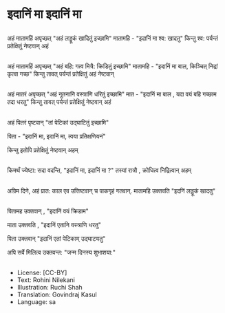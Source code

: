 # इदानिं मा इदानिं मा

##
अहं मातामहिं अपृच्छत् "अहं लड्डूकं खादितुं इच्छामि"
मातामहि - "इदानिं मा श्व: खादतु"
किन्तु श्व: पर्यन्तं प्रतेक्षितुं नेष्टवान् अहं

##
अहं मातामहिं अपृच्छत् "अहं बहि: गत्व मित्रै: क्रिडितुं इच्छामि"
मातामहि - "इदानिं मा बाल, किञ्चित् निद्रां कृत्वा गच्छ"
किन्तु तावत् पर्यन्तं प्रतेक्षितुं अहं नेष्टवान्

##
अहं मातरं अपृच्छत् "अहं नूतनानि वस्त्राणि धरितुं इच्छामि"
मात - "इदानिं मा बाल , यदा वयं बहि गच्छाम तदा धरतु" 
किन्तु तावत् पर्यन्तं प्रतेक्षितुं नेष्टवान् अहं

##
अहं पितरं पृष्टवान् "तां पेटिकां उद्घाटितुं इच्छामि"

पिता - "इदानिं मा, इदानिं मा, त्वया प्रतिक्षणियनं"

किन्तु इतोपि प्रतेक्षितुं नेष्टवान् अहम्

##
किमर्थं ज्येष्टा: सदा वदन्ति, "इदानिं मा, इदानिं मा ?"
तस्यां रात्रौ , क्रोधित्व निद्रित्वान् अहम् 

##
अग्रिम दिने, अहं प्रात: काल एव उत्तिष्टवान् च पाकगृहं गतवान्. मातामहि उक्तवति "इदनिं लड्डूकं खादतु"

##
पितामह उक्तवान् , "इदानिं वयं क्रिडाम"

माता उक्तवति , "इदानिं एतानि वस्त्राणि धरतु"

पिता उक्तवान् "इदानिं एतां पेटिकाम् उद्घाटयतु"

अपि सर्वे मिलित्व उक्तवन्त: "जन्म दिनस्य शुभाशया:"

##
* License: [CC-BY]
* Text: Rohini Nilekani
* Illustration: Ruchi Shah
* Translation: Govindraj Kasul
* Language: sa
